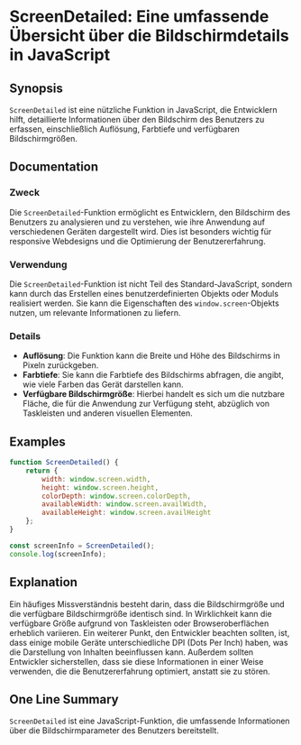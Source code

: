 <!--
Meta Description: # ScreenDetailed: Eine umfassende Übersicht über die Bildschirmdetails in JavaScript ## Synopsis `ScreenDetailed` ist eine nützliche Funktion in JavaS...
Meta Keywords: die, screendetailed, des, kann, und
-->

# ScreenDetailed: Eine umfassende Übersicht über die Bildschirmdetails in JavaScript

## Synopsis
`ScreenDetailed` ist eine nützliche Funktion in JavaScript, die Entwicklern hilft, detaillierte Informationen über den Bildschirm des Benutzers zu erfassen, einschließlich Auflösung, Farbtiefe und verfügbaren Bildschirmgrößen.

## Documentation
### Zweck
Die `ScreenDetailed`-Funktion ermöglicht es Entwicklern, den Bildschirm des Benutzers zu analysieren und zu verstehen, wie ihre Anwendung auf verschiedenen Geräten dargestellt wird. Dies ist besonders wichtig für responsive Webdesigns und die Optimierung der Benutzererfahrung.

### Verwendung
Die `ScreenDetailed`-Funktion ist nicht Teil des Standard-JavaScript, sondern kann durch das Erstellen eines benutzerdefinierten Objekts oder Moduls realisiert werden. Sie kann die Eigenschaften des `window.screen`-Objekts nutzen, um relevante Informationen zu liefern.

### Details
- **Auflösung**: Die Funktion kann die Breite und Höhe des Bildschirms in Pixeln zurückgeben.
- **Farbtiefe**: Sie kann die Farbtiefe des Bildschirms abfragen, die angibt, wie viele Farben das Gerät darstellen kann.
- **Verfügbare Bildschirmgröße**: Hierbei handelt es sich um die nutzbare Fläche, die für die Anwendung zur Verfügung steht, abzüglich von Taskleisten und anderen visuellen Elementen.

## Examples
```javascript
function ScreenDetailed() {
    return {
        width: window.screen.width,
        height: window.screen.height,
        colorDepth: window.screen.colorDepth,
        availableWidth: window.screen.availWidth,
        availableHeight: window.screen.availHeight
    };
}

const screenInfo = ScreenDetailed();
console.log(screenInfo);
```

## Explanation
Ein häufiges Missverständnis besteht darin, dass die Bildschirmgröße und die verfügbare Bildschirmgröße identisch sind. In Wirklichkeit kann die verfügbare Größe aufgrund von Taskleisten oder Browseroberflächen erheblich variieren. Ein weiterer Punkt, den Entwickler beachten sollten, ist, dass einige mobile Geräte unterschiedliche DPI (Dots Per Inch) haben, was die Darstellung von Inhalten beeinflussen kann. Außerdem sollten Entwickler sicherstellen, dass sie diese Informationen in einer Weise verwenden, die die Benutzererfahrung optimiert, anstatt sie zu stören.

## One Line Summary
`ScreenDetailed` ist eine JavaScript-Funktion, die umfassende Informationen über die Bildschirmparameter des Benutzers bereitstellt.